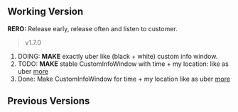 Working Version
---------------
**RERO:** Release early, release often and listen to customer.

> v1.7.0
1. DOING: **MAKE** exactly uber like (black + white) custom info window.
2. TODO: **MAKE** stable CustomInfoWindow with time + my location: like as uber [more](https://developers.google.com/maps/documentation/android-api/infowindows) 
3. Done: Make CustomInfoWindow for time + my location like as uber [more](https://developers.google.com/maps/documentation/android-api/infowindows) 

Previous Versions
-----------------
